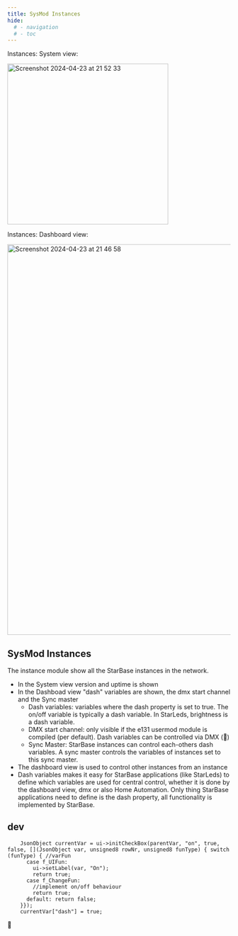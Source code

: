 ```yaml
---
title: SysMod Instances
hide:
  # - navigation
  # - toc
---
```


Instances: System view:

<img width="363" alt="Screenshot 2024-04-23 at 21 52 33" src="https://github.com/ewowi/StarDocs/assets/138451817/f5719954-52cc-4caa-8339-d7e549d9c2bb">

Instances: Dashboard view:

<img width="882" alt="Screenshot 2024-04-23 at 21 46 58" src="https://github.com/ewowi/StarDocs/assets/138451817/2d49f218-7bf3-4c13-bdfc-f013ccff44cb">

## SysMod Instances

The instance module show all the StarBase instances in the network.

* In the System view version and uptime is shown
* In the Dashboad view "dash" variables are shown, the dmx start channel and the Sync master
    * Dash variables: variables where the dash property is set to true. The on/off variable is typically a dash variable. In StarLeds, brightness is a dash variable.
    * DMX start channel: only visible if the e131 usermod module is compiled (per default). Dash variables can be controlled via DMX (🚧)
    * Sync Master: StarBase instances can control each-others dash variables. A sync master controls the variables of instances set to this sync master.
* The dashboard view is used to control other instances from an instance
* Dash variables makes it easy for StarBase applications (like StarLeds) to define which variables are used for central control, whether it is done by the dashboard view, dmx or also Home Automation. Only thing StarBase applications need to define is the dash property, all functionality is implemented by StarBase.

## dev

```
    JsonObject currentVar = ui->initCheckBox(parentVar, "on", true, false, [](JsonObject var, unsigned8 rowNr, unsigned8 funType) { switch (funType) { //varFun
      case f_UIFun:
        ui->setLabel(var, "On");
        return true;
      case f_ChangeFun:
        //implement on/off behaviour
        return true;
      default: return false;
    }});
    currentVar["dash"] = true;
```

🚧
